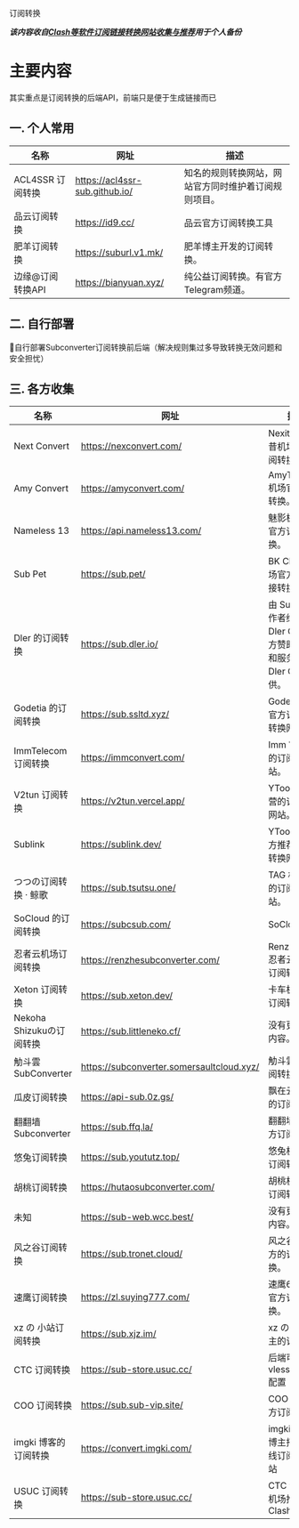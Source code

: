 订阅转换  

***该内容收自[Clash等软件订阅链接转换网站收集与推荐](https://blog.qixing1217.top/article/d787ba5a-1e14-45d7-93f3-7f92084d9eb8"Clash等软件订阅链接转换网站收集与推荐")用于个人备份***

# 主要内容
其实重点是订阅转换的后端API，前端只是便于生成链接而已  
## 一. 个人常用
| 名称             | 网址                           | 描述                                                 |
| ---------------- | ------------------------------ | ---------------------------------------------------- |
| ACL4SSR 订阅转换 | https://acl4ssr-sub.github.io/ | 知名的规则转换网站，网站官方同时维护着订阅规则项目。 |
| 品云订阅转换     | https://id9.cc/                | 品云官方订阅转换工具                                 |
| 肥羊订阅转换     | https://suburl.v1.mk/          | 肥羊博主开发的订阅转换。                             |
| 边缘@订阅转换API | https://bianyuan.xyz/          | 纯公益订阅转换。有官方Telegram频道。                 |

## 二. 自行部署
🔁自行部署Subconverter订阅转换前后端（解决规则集过多导致转换无效问题和安全担忧）  

## 三. 各方收集
| 名称                     | 网址                                      | 描述                                                         |
| ------------------------ | ----------------------------------------- | ------------------------------------------------------------ |
| Next Convert             | https://nexconvert.com/                   | Nexitally 奶昔机场官方订阅转换。                             |
| Amy Convert              | https://amyconvert.com/                   | AmyTelecom 机场官方订阅转换。                                |
| Nameless 13              | https://api.nameless13.com/               | 魅影极速机场官方订阅转换。                                   |
| Sub Pet                  | https://sub.pet/                          | BK Cloud 机场官方订阅链接转换网站。                          |
| Dler 的订阅转换          | https://sub.dler.io/                      | 由 Sub 项目作者维护，Dler Cloud 官方赞助，域名和服务器由 Dler Cloud 提供。 |
| Godetia 的订阅转换       | https://sub.ssltd.xyz/                    | Godetia 机场官方订阅链接转换网站。                           |
| ImmTelecom 订阅转换      | https://immconvert.com/                   | Imm 官方运营的订阅转换网站。                                 |
| V2tun 订阅转换           | https://v2tun.vercel.app/                 | YToo 官方运营的订阅转换网站。                                |
| Sublink                  | https://sublink.dev/                      | YToo 机场官方推荐的订阅转换网站。                            |
| つつの订阅转换 · 鲸歌    | https://sub.tsutsu.one/                   | TAG 机场合作的订阅转换网站。                                 |
| SoCloud 的订阅转换       | https://subcsub.com/                      | SoCloud                                                      |
| 忍者云机场订阅转换       | https://renzhesubconverter.com/           | RenzheCloud 忍者云官方的订阅转换。                           |
| Xeton 订阅转换           | https://sub.xeton.dev/                    | 卡车极速官方订阅转换。                                       |
| Nekoha Shizukuの订阅转换 | https://sub.littleneko.cf/                | 没有更多详细内容。                                           |
| 觔斗雲SubConverter       | https://subconverter.somersaultcloud.xyz/ | 觔斗雲机场订阅转换。                                         |
| 瓜皮订阅转换             | https://api-sub.0z.gs/                    | 飘在云端博客的订阅转换。                                     |
| 翻翻墙 Subconverter      | https://sub.ffq.la/                       | 翻翻墙博客官方订阅转换。                                     |
| 悠兔订阅转换             | https://sub.yoututz.top/                  | 悠兔机场官方订阅转换。                                       |
| 胡桃订阅转换             | https://hutaosubconverter.com/            | 胡桃机场官方订阅转换。                                       |
| 未知                     | https://sub-web.wcc.best/                 | 没有更多详细内容。                                           |
| 风之谷订阅转换           | https://sub.tronet.cloud/                 | 风之谷机场官方的订阅转换。                                   |
| 速鹰订阅转换             | https://zl.suying777.com/                 | 速鹰666机场官方订阅转换。                                    |
| xz の 小站订阅转换       | https://sub.xjz.im/                       | xz の 小站博主的订阅转换                                     |
| CTC 订阅转换             | https://sub-store.usuc.cc/                | 后端可选支持 vless+reality 配置                              |
| COO 订阅转换             | https://sub.sub-vip.site/                 | COO 机场官方订阅转换                                         |
| imgki 博客的订阅转换     | https://convert.imgki.com/                | imgki 爱墨迹博主搭建的在线订阅转换网站                       |
| USUC 订阅转换            | https://sub-store.usuc.cc/                | CTC 金龙鱼机场推荐支持 Clash verge                           |

